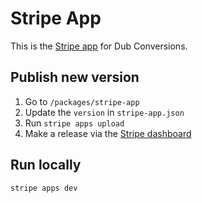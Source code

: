# Stripe App

This is the [Stripe app](https://marketplace.stripe.com/apps/dub-conversions) for Dub Conversions.

## Publish new version

1. Go to `/packages/stripe-app`
2. Update the `version` in `stripe-app.json`
3. Run `stripe apps upload`
4. Make a release via the [Stripe dashboard](https://dashboard.stripe.com/apps/dub.co)

## Run locally

```
stripe apps dev
```

